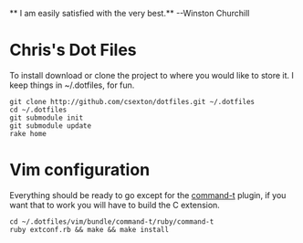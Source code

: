 ** I am easily satisfied with the very best.** --Winston Churchill

# Chris's Dot Files

To install download or clone the project to where you would like to store it.  I keep things in ~/.dotfiles, for fun.

    git clone http://github.com/csexton/dotfiles.git ~/.dotfiles
    cd ~/.dotfiles
    git submodule init
    git submodule update
    rake home

# Vim configuration

Everything should be ready to go except for the [command-t](http://github.com/wincent/Command-T) plugin, if you want that to work you will have to build the C extension.

    cd ~/.dotfiles/vim/bundle/command-t/ruby/command-t
    ruby extconf.rb && make && make install

